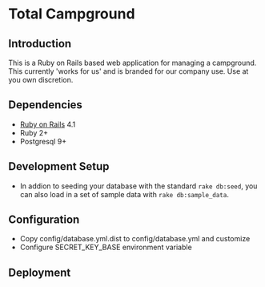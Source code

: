 Total Campground
=================

Introduction
------------
This is a Ruby on Rails based web application for managing a campground.
This currently 'works for us' and is branded for our company use. Use at you
own discretion.

Dependencies
------------
* [Ruby on Rails](http://www.rubyonrails.org) 4.1
* Ruby 2+
* Postgresql 9+


Development Setup
-----------------
* In addion to seeding your database with the standard `rake db:seed`, you can
also load in a set of sample data with `rake db:sample_data`.


Configuration
-------------
* Copy config/database.yml.dist to config/database.yml and customize
* Configure SECRET_KEY_BASE environment variable

Deployment
----------
